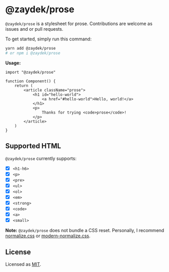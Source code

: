 # @zaydek/prose

`@zaydek/prose` is a stylesheet for prose. Contributions are welcome as issues and or pull requests.

To get started, simply run this command:

```bash
yarn add @zaydek/prose
# or npm i @zaydek/prose
```

**Usage:**

```tsx
import "@zaydek/prose"

function Component() {
	return (
		<article className="prose">
			<h1 id="hello-world">
				<a href="#hello-world">Hello, world!</a>
			</h1>
			<p>
				Thanks for trying <code>prose</code>!
			</p>
		</article>
	)
}
```

## Supported HTML

`@zaydek/prose` currently supports:

- [x] `<h1-h6>`
- [x] `<p>`
- [x] `<pre>`
- [x] `<ul>`
- [x] `<ol>`
- [x] `<em>`
- [x] `<strong>`
- [x] `<code>`
- [x] `<a>`
- [x] `<small>`

**Note:** `@zaydek/prose` does not bundle a CSS reset. Personally, I recommend [normalize.css](https://github.com/necolas/normalize.css) or [modern-normalize.css](https://github.com/sindresorhus/modern-normalize).

## License

Licensed as [MIT](./LICENSE).
